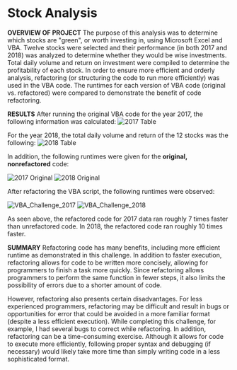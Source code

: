 # Stock Analysis

**OVERVIEW OF PROJECT**
The purpose of this analysis was to determine which stocks are "green", or worth investing in, using Microsoft Excel and VBA.  Twelve stocks were selected and their performance (in both 2017 and 2018) was analyzed to determine whether they would be wise investments.  Total daily volume and return on investment were compiled to determine the profitability of each stock.  In order to ensure more efficient and orderly analysis, refactoring (or structuring the code to run more efficiently) was used in the VBA code.  The runtimes for each version of VBA code (original vs. refactored) were compared to demonstrate the benefit of code refactoring.

**RESULTS**
After running the original VBA code for the year 2017, the following information was calculated:
![2017 Table](https://user-images.githubusercontent.com/99574730/155021376-5c51d7f9-b725-4cc5-b63e-db69d36bd13f.png)


For the year 2018, the total daily volume and return of the 12 stocks was the following:
![2018 Table](https://user-images.githubusercontent.com/99574730/155021530-ae792679-7308-47be-a4b6-d8b46e8e3681.png)


In addition, the following runtimes were given for the **original, nonrefactored** code:

![2017 Original](https://user-images.githubusercontent.com/99574730/155034128-65ad43a8-f455-4d26-af7c-10118551bda0.png)
![2018 Original](https://user-images.githubusercontent.com/99574730/155034240-cbfbeb15-a523-40b9-b7e7-c380b76dc5b1.png)

After refactoring the VBA script, the following runtimes were observed:

![VBA_Challenge_2017](https://user-images.githubusercontent.com/99574730/155034492-c4540cdd-d9d2-41ef-9200-cee7fbb4b290.png)
![VBA_Challenge_2018](https://user-images.githubusercontent.com/99574730/155034373-5dbc8512-3e7a-43e3-a1d2-5e392d8e24d4.png)

As seen above, the refactored code for 2017 data ran roughly 7 times faster than unrefactored code.  In 2018, the refactored code ran roughly 10 times faster.



**SUMMARY**
Refactoring code has many benefits, including more efficient runtime as demonstrated in this challenge.  In addition to faster execution, refactoring allows for code to be written more concisely, allowing for programmers to finish a task more quickly.  Since refactoring allows programmers to perform the same function in fewer steps, it also limits the possibility of errors due to a shorter amount of code.

However, refactoring also presents certain disadvantages.  For less experienced programmers, refactoring may be difficult and result in bugs or opportunities for error that could be avoided in a more familiar format (despite a less efficient execution).  While completing this challenge, for example, I had several bugs to correct while refactoring.  In addition, refactoring can be a time-consuming exercise.  Although it allows for code to execute more efficiently, following proper syntax and debugging (if necessary) would likely take more time than simply writing code in a less sophisticated format.
